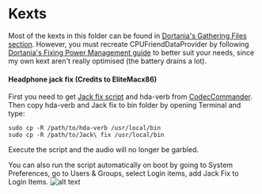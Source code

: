 # Kexts
Most of the kexts in this folder can be found in [Dortania's Gathering Files section](https://dortania.github.io/OpenCore-Install-Guide/ktext.html). However, you must recreate CPUFriendDataProvider by following [Dortania's Fixing Power Management guide](https://dortania.github.io/OpenCore-Post-Install/universal/pm.html#using-cpu-friend) to better suit your needs, since my own kext aren't really optimised (the battery drains a lot).

#### Headphone jack fix (Credits to EliteMacx86)
First you need to get [Jack fix script](https://elitemacx86.com/attachments/jack-fix-zip.698/) and hda-verb from [CodecCommander](https://bitbucket.org/RehabMan/os-x-eapd-codec-commander/downloads/).
Then copy hda-verb and Jack fix to bin folder by opening Terminal and type:
```
sudo cp -R /path/to/hda-verb /usr/local/bin
sudo cp -R /path/to/Jack\ fix /usr/local/bin
```
Execute the script and the audio will no longer be garbled.

You can also run the script automatically on boot by going to System Preferences, go to Users & Groups, select Login items, add Jack Fix to Login Items.
![alt text](https://elitemacx86.com/attachments/screen-shot-2019-03-29-at-6-55-51-am-png.1652/ "Adding jack fix to login items")
